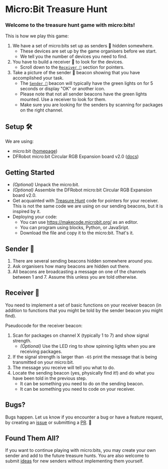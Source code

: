 # Micro:Bit Treasure Hunt

### Welcome to the treasure hunt game with micro:bits!

This is how we play this game:
1. We have a set of micro:bits set up as senders 📡 hidden somewhere.
    - These devices are set up by the game organisers before we start.
    - We tell you the number of devices you need to find.
2. You have to build a receiver 📶 to look for the devices.
    - Scroll down to the [`Receiver 📶`](#receiver-) section for pointers.
3. Take a picture of the sender 📡 beacon showing that you have accomplished your task.
    - The [`Sender 📡`](#sender-) beacon will typically have the green lights on for 5 seconds or display "OK" or another icon. 
    - Please note that not all sender beacons have the green lights mounted. Use a receiver to look for them.
    - Make sure you are looking for the senders by scanning for packages on the right channel.

## Setup 🛠
We are using:
* micro:bit ([homepage](https://microbit.org/))
* DFRobot micro:bit Circular RGB Expansion board v2.0 ([docs](https://wiki.dfrobot.com/Micro_bit_Circular_RGB_LED_Expansion_Board_SKU__ROB0150))

## Getting Started
* _(Optional)_ Unpack the micro:bit.
* _(Optional)_ Assemble the DFRobot micro:bit Circular RGB Expansion board v2.0.
* Get acquainted with [Treasure Hunt](https://microbit.org/projects/make-it-code-it/treasure-hunt/) code for pointers for your receiver. This is not the same code we are using on our sending beacons, but it is inspired by it.
* Deploying your code: 
    - You can use https://makecode.microbit.org/ as an editor.
    - You can program using blocks, Python, or JavaSript.
    - Download the file and copy it to the micro:bit. That's it.

## Sender 📡
1. There are several sending beacons hidden somewhere around you. 
2. Ask organisers how many beacons are hidden out there.
3. All beacons are broadcasting a message on one of the channels between 1 and 7. Assume this unless you are told otherwise.

## Receiver 📶
You need to implement a set of basic functions on your receiver beacon (in addition to functions that you might be told by the sender beacon you might find).

Pseudocode for the receiver beacon:
1. Scan for packages on channel X (typically 1 to 7) and show signal strength.
    - _(Optional)_ Use the LED ring to show spinning lights when you are receiving packages.
3. If the signal strength is larger than `-65` print the message that is being transmitted on your micro:bit.
4. The message you receive will tell you what to do.
5. Locate the sending beacon (yes, physically find it!) and do what you have been told in the previous step.
    - It can be something you need to do on the sending beacon.
    - It can be something you need to code on your receiver.

## Bugs?
Bugs happen. Let us know if you encounter a bug or have a feature request, by creating an [issue](https://github.com/mehmandarov/microbit-treasurehunt/issues) or submitting a [PR](https://github.com/mehmandarov/microbit-treasurehunt/pulls). 🙌

## Found Them All?
If you want to continue playing with micro:bits, you may create your own sender and add to the future treasure hunts. You are also welcome to submit [ideas](https://github.com/mehmandarov/microbit-treasurehunt/issues) for new senders without implementing them yourself.
